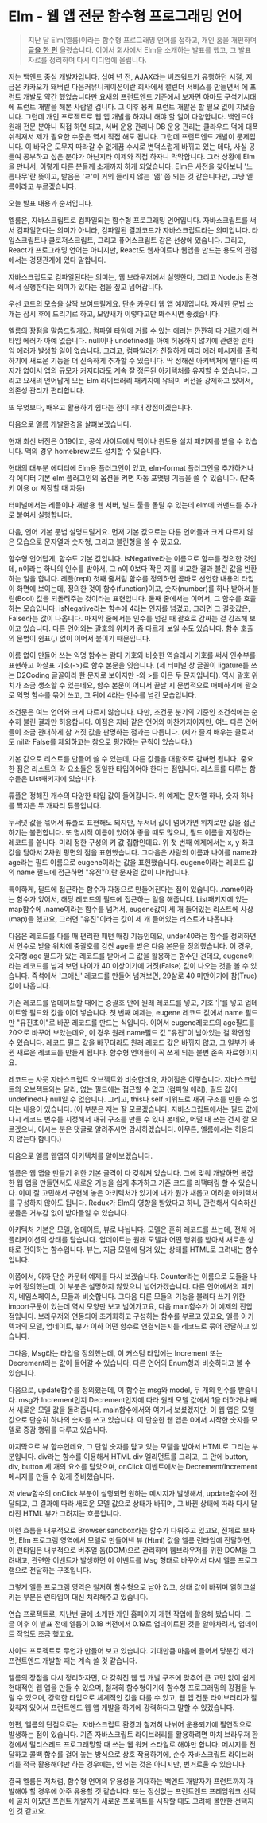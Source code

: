 # Elm - 웹 앱 전문 함수형 프로그래밍 언어

> 지난 달 Elm(엘름)이라는 함수형 프로그래밍 언어를 접하고, 개인 홈을 개편하며 [글을 한 편](https://medium.com/happyprogrammer-in-jeju/elm-순수-함수형-언어로-개인-홈-개편-45734486678c) 올렸습니다. 이어서 회사에서 Elm을 소개하는 발표를 했고, 그 발표 자료를 정리하며 다시 미디엄에 올립니다.







저는 백엔드 중심 개발자입니다. 십여 년 전, AJAX라는 버즈워드가 유행하던 시절, 지금은 카카오가 돼버린 다음커뮤니케이션이란 회사에서 캘린더 서비스를 만들면서 에 프런트 개발도 약간 했었습니다만 요새의 프런트엔드 기준에서 보자면 아마도 구석기시대에 프런트 개발을 해본 사람일 겁니다. 그 이후 용케 프런트 개발은 할 필요 없이 지냈습니다.
그런데 개인 프로젝트로 웹 앱 개발을 하자니 해야 할 일이 다양합니다. 백엔드야 원래 전문 분야니 직접 하면 되고, 서버 운용 관리나 DB 운용 관리는 클라우드 덕에 대폭 쉬워져서 제가 필요한 수준은 역시 직접 해도 됩니다. 그런데 프런트엔드 개발이 문제입니다. 이 바닥은 도무지 따라갈 수 없게끔 수시로 변덕스럽게 바뀌고 있는 데다, 사실 공들여 공부하고 싶은 분야가 아닌지라 이제와 직접 하자니 막막합니다. 그러 상황에 Elm을 만나서, 이렇게 다른 분들께 소개까지 하게 되었습니다. Elm은 사전을 찾아보니 '느릅나무'란 뜻이고, 발음은 'ㄹ'이 거의 들리지 않는 '엚' 쯤 되는 것 같습니다만,  그냥 엘름이라고 부르겠습니다.



오늘 발표 내용과 순서입니다.



엘름은, 자바스크립트로 컴파일되는 함수형 프로그래밍 언어입니다. 자바스크립트를 써서 컴파일한다는 의미가 아니라, 컴파일된 결과코드가 자바스크립트라는 의미입니다. 타입스크립트나 클로저스크립트, 그리고 퓨어스크립트 같은 선상에 있습니다. 그리고, React가 프로그래밍 언어는 아니지만, React도 웹사이트나 웹앱을 만드는 용도의 관점에서는 경쟁관계에 있다 말합니다.


자바스크립트로 컴파일된다는 의미는, 웹 브라우저에서 실행한다, 그리고 Node.js 환경에서 실행한다는 의미가 있다는 점을 짚고 넘어갑니다.

우선 코드의 모습을 살짝 보여드릴게요. 단순 카운터 웹 앱 예제입니다. 자세한 문법 소개는 잠시 후에 드리기로 하고, 모양새가 이렇다고만 봐주시면 좋겠습니다.




엘름의 장점을 말씀드릴게요. 컴파일 타임에 거를 수 있는 에러는 깐깐히 다 거르기에 런타임 에러가 아예 없습니다. null이나 undefined를 아예 허용하지 않기에 관련한 런타임 에러가 발생할 일이 없습니다. 그리고, 컴파일러가 친절하게 미리 에러 메시지를 출력하기에 새로운 기능을 더 신속하게 추가할 수 있습니다. 딱 정해진 아키텍처에 별다른 여지가 없어서 앱의 규모가 커지더라도 계속 잘 정돈된 아키텍처를 유지할 수 있습니다. 그리고 요새의 언어답게 모든 Elm 라이브러리 패키지에 유의미 버전을 강제하고 있어서, 의존성 관리가 편리합니다.

또 무엇보다, 배우고 활용하기 쉽다는 점이 최대 장점이겠습니다.



다음으로 엘름 개발환경을 살펴보겠습니다.



현재 최신 버전은 0.19이고, 공식 사이트에서 맥이나 윈도용 설치 패키지를 받을 수 있습니다. 맥의 경우 homebrew로도 설치할 수 있습니다.


현대의 대부분 에디터에 Elm용 플러그인이 있고, elm-format 플러그인을 추가하거나 각 에디터 기본 elm 플러그인의 옵션을 켜면 자동 포맷팅 기능을 쓸 수 있습니다. (단축키 이용 or 저장할 때 자동)

터미널에서는 레플이나 개발용 웹 서버, 빌드 툴을 돌릴 수 있는데 elm에 커맨드를 추가로 붙여서 실행합니다.


다음, 언어 기본 문법 설명드릴게요. 먼저 기본 값으로는 다른 언어들과 크게 다르지 않은 모습으로 문자열과 숫자형, 그리고 불린형을 쓸 수 있고요.


함수형 언어답게, 함수도 기본 값입니다. isNegative라는 이름으로 함수를 정의한 것인데, n이라는 하나의 인수를 받아서, 그 n이 0보다 작은 지를 비교한 결과 불린 값을 반환하는 일을 합니다. 레플(repl) 첫째 줄처럼 함수를 정의하면 곧바로 선언한 내용의 타입이 화면에 보이는데, 정의한 것이 함수(function)이고, 숫자(number)를 하나 받아서 불린(Bool) 값을 되돌려주는 것이라는 표현입니다. 둘째 줄에서는 이어서, 그 함수를 호출하는 모습입니다. isNegative라는 함수에 4라는 인자를 넘겼고, 그러면 그 결괏값은, False라는 값이 나옵니다. 마지막 줄에서는 인수를 넘길 때 괄호로 감싸는 걸 강조해 보이고 있습니다. 다른 언어와는 괄호의 위치가 좀 다르게 보일 수도 있습니다. 함수 호출의 문법이 쉼표(,) 없이 이어서 붙이기 때문입니다.


이름 없이 만들어 쓰는 익명 함수는 람다 기호와 비슷한 역슬래시 기호를 써서 인수부를 표현하고 화살표 기호(->)로 함수 본문을 잇습니다. (제 터미널 창 글꼴이 ligature를 쓰는 D2Coding 글꼴이라 한 문자로 보이지만 -와 >를 이은 두 문자입니다). 역시 괄호 위치가 조금 생소할 수 있는데요, 함수 본문이 어디서 끝날 지 문법적으로 애매하기에 괄호로 익명 함수를 묶어 쓰고, 그 뒤에 4라는 인수를 넘긴 모습입니다.


조건문은 여느 언어와 크게 다르지 않습니다. 다만, 조건문 분기의 기준인 조건식에는 순수히 불린 결과만 허용합니다. 이점은 자바 같은 언어와 마찬가지이지만, 여느 다른 언어들이 조금 관대하게 참 거짓 값을 판명하는 점과는 다릅니다. (제가 즐겨 배우는 클로저도 nil과 False를 제외하고는 참으로 평가하는 규칙이 있습니다.)


기본 값으로 리스트를 만들어 쓸 수 있는데, 다른 값들을 대괄호로 감싸면 됩니다. 중요한 점은 리스트의 각 요소들은 동일한 타입이어야 한다는 점입니다. 리스트를 다루는 함수들은 List패키지에 있습니다.

튜플은 정해진 개수의 다양한 타입 값이 들어갑니다. 위 예제는 문자열 하나, 숫자 하나를 짝지은 두 개짜리 튜플입니다.

두서넛 값을 묶어서 튜플로 표현해도 되지만, 두서너 값이 넘어가면 위치로만 값을 접근하기는 불편합니다. 또 명시적 이름이 있어야 좋을 때도 많으니, 필드 이름을 지정하는 레코드를 씁니다. 미리 정한 구성의 키 값 집합인데요. 위 첫 번째 예제에서는 x, y 좌표값을 담아서 2차원 평면의 점을 표현했습니다. 그다음은 사람의 이름과 나이를  name과 age라는 필드 이름으로 eugene이라는 값을 표현했습니다. eugene이라는 레코드 값의 name 필드에 접근하면 "유진"이란 문자열 값이 나타납니다.

특이하게, 필드에 접근하는 함수가 자동으로 만들어진다는 점이 있습니다. .name이라는 함수가 있어서, 해당 레코드의 필드에 접근하는 일을 해줍니다. List패키지에 있는 map함수에 .name이라는 함수를 넘겨서, eugene값이 세 개 들어있는 리스트에 사상(map)을 했고요, 그러면 "유진"이라는 값이 세 개 들어있는 리스트가 나옵니다.

다음은 레코드를 다룰 때 편리한 패턴 매칭 기능인데요, under40라는 함수를 정의하면서 인수로 받을 위치에 중괄호를 감싼 age를 받은 다음 본문을 정의했습니다. 이 경우, 숫자형 age 필드가 있는 레코드를 받아서 그 값을 활용하는 함수인 건데요, eugene이라는 레코드를 넘겨 보면 나이가 40 이상이기에 거짓(False) 값이 나오는 것을 볼 수 있습니다. 즉석에서 '고애신' 레코드를 만들어 넘겨보면, 29살로 40 미만이기에 참(True) 값이 나옵니다.

기존 레코드를 업데이트할 때에는 중괄호 안에 원래 레코드를 넣고, 기호 '|'를 넣고 업데이트할 필드와 값을 이어 넣습니다. 첫 번째 예제는, eugene 레코드 값에서 name 필드만 "유진초이"로 바꾼 레코드를 만드는 식입니다. 이어서 eugene레코드의 age필드를 20으로 바꾸어 보았는데요, 이 경우 원래 name필드 값 "유진"이 남아있는 걸 확인할 수 있습니다. 레코드 필드 값을 바꾸더라도 원래 레코드 값은 바뀌지 않고, 그 일부가 바뀐 새로운 레코드를 만들게 됩니다. 함수형 언어들이 꼭 쓰게 되는 불변 존속 자료형이지요.

레코드는 사뭇 자바스크립트 오브젝트와 비슷한데요, 차이점은 이렇습니다. 자바스크립트의 오브젝트와는 달리, 없는 필드에는 접근할 수 없고 (컴파일 에러), 필드 값이 undefined나 null일 수 없습니다. 그리고, this나 self 키워드로 재귀 구조를 만들 수 없다는 내용이 있습니다. (이 부분은 저는 잘 모르겠습니다. 자바스크립트에서는 필드 값에 다시 레코드 변수를 지정해서 재귀 구조를 만들 수 있나 본데요, 어떨 때 쓰는 건지 잘 모르겠으니, 아시는 분은 댓글로 알려주시면 감사하겠습니다. 아무튼, 엘름에서는 허용되지 않는다 합니다.)

다음으로 엘름 웹앱의 아키텍처를 알아보겠습니다.

엘름은 웹 앱을 만들기 위한 기본 골격이 다 갖춰져 있습니다. 그에 맞춰 개발하면 복잡한 웹 앱을 만들면서도 새로운 기능을 쉽게 추가하고 기존 코드를 리팩터링 할 수 있습니다. 이미 잘 고민해서 구현해 놓은 아키텍처가 있기에 내가 뭔가 새롭고 어려운 아키텍처를 구성하지 않아도 됩니다. Redux가 Elm의 영향을 받았다고 하니, 관련해서 익숙하신 분들은 거부감 없이 받아들일 수 있습니다.

아키텍처 기본은 모델, 업데이트, 뷰로 나뉩니다. 모델은 흔히 레코드를 쓰는데, 전체 애플리케이션의 상태를 담습니다. 업데이트는 원래 모델과 어떤 행위를 받아서 새로운 상태로 전이하는 함수입니다. 뷰는, 지금 모델에 담겨 있는 상태를 HTML로 그려내는 함수입니다.

이쯤에서, 아까 단순 카운터 예제를 다시 보겠습니다. Counter라는 이름으로 모듈을 나누어 정의했는데, 이 부분은 설명하지 않았으니 넘어가겠습니다. 다른 언어에서의 패키지, 네임스페이스, 모듈과 비슷합니다. 그다음 다른 모듈의 기능을 불러다 쓰기 위한 import구문이 있는데 역시 모양만 보고 넘어가고요, 다음 main함수가 이 예제의 진입점입니다. 브라우저와 연동되어 초기화하고 구성하는 함수를 부르고 있고요, 엘름 아키텍처의 모델, 업데이트, 뷰가 이하 어떤 함수로 연결되는지를 레코드로 묶어 전달하고 있습니다.

그다음, Msg라는 타입을 정의했는데, 이 커스텀 타입에는 Increment 또는 Decrement라는 값이 들어갈 수 있습니다. 다른 언어의 Enum형과 비슷하다고 볼 수 있습니다.

다음으로, update함수를 정의했는데, 이 함수는 msg와 model, 두 개의 인수를 받습니다. msg가 Increment인지 Decrement인지에 따라 원래 모델 값에서 1을 더하거나 빼서 새로운 모델 값을 돌려줍니다. main함수에서와 여기서 보셨겠지만, 이 웹 앱은 모델 값으로 단순히 하나의 숫자를 쓰고 있습니다. 이 단순한 웹 앱은 0에서 시작한 숫자를 모델로 증감 행위를 다루고 있습니다.

마지막으로 뷰 함수인데요, 그 단일 숫자를 담고 있는 모델을 받아서 HTML로 그리는 부분입니다. div라는 함수를 이용해서 HTML div 엘리먼트를 그리고, 그 안에 button, div, button 세 개의 요소를 담았으며, onClick 이벤트에서는 Decrement/Increment 메시지를 만들 수 있게 준비했습니다.

저 view함수의 onClick 부분이 실행되면 원하는 메시지가 발생해서, update함수에 전달되고, 그 결과에 따라 새로운 모델 값으로 상태가 바뀌며, 그 바뀐 상태에 따라 다시 달라진 HTML 뷰가 그려지는 흐름입니다.


이런 흐름을 내부적으로 Browser.sandbox라는 함수가 다뤄주고 있고요, 전체로 보자면, Elm 프로그램 영역에서 모델로 만들어낸 뷰 (Html) 값을 엘름 런타임에 전달하면, 이 런타임은 내부적으로 버추얼 돔(DOM)으로 관리하며 웹브라우저를 위한 DOM을 그려내고, 관련한 이벤트가 발생하면 이 이벤트를 Msg 형태로 바꾸어서 다시 엘름 프로그램으로 전달하는 구조입니다.

그렇게 엘름 프로그램 영역은 철저히 함수형으로 남아 있고, 상태 값이 바뀌며 얽히고설키는 부분은 런타임이 대신 처리해주고 있습니다.

연습 프로젝트로, 지난번 글에 소개한 개인 홈페이지 개편 작업에 활용해 봤습니다. 그 글 이후 이 발표 전에 엘름이 0.18 버전에서 0.19로 업데이트된 것을 알아차려서, 업데이트 작업도 조금 했고요.

사이드 프로젝트로 무언가 만들어 보고 있습니다. 기대만큼 마음에 들어서 당분간 제가 프런트엔드 개발할 때는 계속 쓸 것 같습니다.


엘름의 장점을 다시 정리하자면, 다 갖춰진 웹 앱 개발 구조에 맞추어 큰 고민 없이 쉽게 현대적인 웹 앱을 만들 수 있으며, 철저히 함수형이기에 함수형 프로그래밍의 강점을 누릴 수 있으며, 강력한 타입으로 체계적인 값을 다룰 수 있고, 웹 앱 전문 라이브러리가 잘 갖춰져 있어서 프런트엔드 웹 앱 개발을 하기에 강력하다고 말할 수 있겠습니다.

한편, 엘름의 단점으로는, 자바스크립트 환경과 철저히 나뉘어 운용되기에 필연적으로 발생하는 점이 있습니다. 기존 자바스크립트 라이브러리를 활용하려면 마치 브라우저 환경에서 멀티스레드 프로그래밍할 때 쓰는 웹 워커 스타일로 해야만 합니다. 메시지를 전달하고 콜백 함수를 걸어 놓는 방식으로 상호 작용하기에, 순수 자바스크립트 라이브러리를 적극 활용해야만 하는 경우에는, 안 되는 것은 아니지만, 번거로울 수 있습니다.

결국 엘름은 저처럼, 함수형 언어의 유용성을 기대하는 백엔드 개발자가 프런트까지 개발해야 할 경우에 아주 유용할 것 같습니다. 또는 정신없는 프런트엔드 프레임워크 선택에 골치 아팠던 프런트 개발자가 새로운 프로젝트를 시작할 때도 고려해 볼만한 선택지인 것 같고요.
